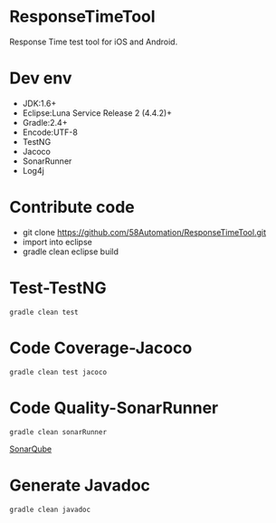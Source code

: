 # ResponseTimeTool
Response  Time test tool for iOS and Android.


# Dev env

- JDK:1.6+
- Eclipse:Luna Service Release 2 (4.4.2)+
- Gradle:2.4+
- Encode:UTF-8
- TestNG
- Jacoco
- SonarRunner
- Log4j

# Contribute code

- git clone https://github.com/58Automation/ResponseTimeTool.git
- import into eclipse
- gradle clean eclipse build


# Test-TestNG

`gradle clean test`


# Code Coverage-Jacoco

`gradle clean test jacoco`


# Code Quality-SonarRunner

`gradle clean sonarRunner`

[SonarQube](http://10.58.37.253:9000/dashboard/index/ResponseTimeTool)

# Generate Javadoc

`gradle clean javadoc`








